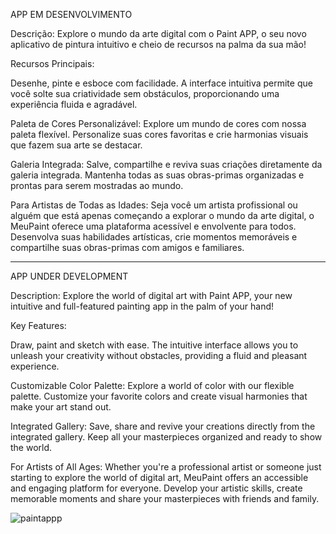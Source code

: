 APP EM DESENVOLVIMENTO

Descrição:
Explore o mundo da arte digital com o Paint APP, o seu novo aplicativo de pintura intuitivo e cheio de recursos na palma da sua mão!

Recursos Principais:

Desenhe, pinte e esboce com facilidade. A interface intuitiva permite que você solte sua criatividade sem obstáculos, proporcionando uma experiência fluida e agradável.

Paleta de Cores Personalizável: Explore um mundo de cores com nossa paleta flexível. Personalize suas cores favoritas e crie harmonias visuais que fazem sua arte se destacar.

Galeria Integrada: Salve, compartilhe e reviva suas criações diretamente da galeria integrada. Mantenha todas as suas obras-primas organizadas e prontas para serem mostradas ao mundo.

Para Artistas de Todas as Idades:
Seja você um artista profissional ou alguém que está apenas começando a explorar o mundo da arte digital, o MeuPaint oferece uma plataforma acessível e envolvente para todos. Desenvolva suas habilidades artísticas, crie momentos memoráveis e compartilhe suas obras-primas com amigos e familiares.

------------------------------------------------------------------

APP UNDER DEVELOPMENT

Description: Explore the world of digital art with Paint APP, your new intuitive and full-featured painting app in the palm of your hand!

Key Features:

Draw, paint and sketch with ease. The intuitive interface allows you to unleash your creativity without obstacles, providing a fluid and pleasant experience.

Customizable Color Palette: Explore a world of color with our flexible palette. Customize your favorite colors and create visual harmonies that make your art stand out.

Integrated Gallery: Save, share and revive your creations directly from the integrated gallery. Keep all your masterpieces organized and ready to show the world.

For Artists of All Ages: Whether you're a professional artist or someone just starting to explore the world of digital art, MeuPaint offers an accessible and engaging platform for everyone. Develop your artistic skills, create memorable moments and share your masterpieces with friends and family.

![paintappp](https://github.com/LucasDevMelo/Paint-App/assets/110427652/94ff9e71-ab24-472d-a209-6696aec3c78b)
